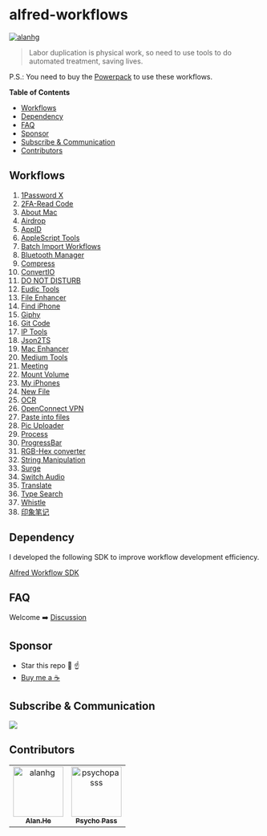 # alfred-workflows

[![alanhg](https://jaywcjlove.github.io/sb/lang/chinese.svg)](README-zh.md)

> Labor duplication is physical work, so need to use tools to do automated treatment, saving lives.


P.S.: You need to buy the [Powerpack](https://www.alfredapp.com/powerpack/) to use these workflows.

<!-- START doctoc generated TOC please keep comment here to allow auto update -->
<!-- DON'T EDIT THIS SECTION, INSTEAD RE-RUN doctoc TO UPDATE -->
**Table of Contents**

- [Workflows](#workflows)
- [Dependency](#dependency)
- [FAQ](#faq)
- [Sponsor](#sponsor)
- [Subscribe & Communication](#subscribe--communication)
- [Contributors](#contributors)

<!-- END doctoc generated TOC please keep comment here to allow auto update -->
## Workflows

<!--workflow-start-->
1. [1Password X](https://github.com/alanhg/alfred-workflows/tree/master/1password)
2. [2FA-Read Code](https://github.com/alanhg/alfred-workflows/tree/master/2fa-read-code)
3. [About Mac](https://github.com/alanhg/alfred-workflows/tree/master/about-mac)
4. [Airdrop](https://github.com/alanhg/alfred-workflows/tree/master/airdrop)
5. [AppID](https://github.com/alanhg/alfred-workflows/tree/master/appid)
6. [AppleScript Tools](https://github.com/alanhg/alfred-workflows/tree/master/apple-script)
7. [Batch Import Workflows](https://github.com/alanhg/alfred-workflows/tree/master/batch-import-workflows)
8. [Bluetooth Manager](https://github.com/alanhg/alfred-workflows/tree/master/bluetooth-manager)
9. [Compress](https://github.com/alanhg/alfred-workflows/tree/master/compress-gif)
10. [ConvertIO](https://github.com/alanhg/alfred-workflows/tree/master/convertio)
11. [DO NOT DISTURB](https://github.com/alanhg/alfred-workflows/tree/master/do-not-disturb)
12. [Eudic Tools](https://github.com/alanhg/alfred-workflows/tree/master/eudic-tools)
13. [File Enhancer](https://github.com/alanhg/alfred-workflows/tree/master/file-enhancer)
14. [Find iPhone](https://github.com/alanhg/alfred-workflows/tree/master/find-my-iphone)
15. [Giphy](https://github.com/alanhg/alfred-workflows/tree/master/giphy)
16. [Git Code](https://github.com/alanhg/alfred-workflows/tree/master/git-code)
17. [IP Tools](https://github.com/alanhg/alfred-workflows/tree/master/ip-tools)
18. [Json2TS](https://github.com/alanhg/alfred-workflows/tree/master/json2Ts)
19. [Mac Enhancer](https://github.com/alanhg/alfred-workflows/tree/master/mac-enhancer)
20. [Medium Tools](https://github.com/alanhg/alfred-workflows/tree/master/medium-publisher)
21. [Meeting](https://github.com/alanhg/alfred-workflows/tree/master/meeting)
22. [Mount Volume](https://github.com/alanhg/alfred-workflows/tree/master/mount-volume)
23. [My iPhones](https://github.com/alanhg/alfred-workflows/tree/master/my-iphones)
24. [New File](https://github.com/alanhg/alfred-workflows/tree/master/new-file)
25. [OCR](https://github.com/alanhg/alfred-workflows/tree/master/ocr)
26. [OpenConnect VPN](https://github.com/alanhg/alfred-workflows/tree/master/openconnect-vpn)
27. [Paste into files](https://github.com/alanhg/alfred-workflows/tree/master/paste-into-files)
28. [Pic Uploader](https://github.com/alanhg/alfred-workflows/tree/master/pic-uploader)
29. [Process](https://github.com/alanhg/alfred-workflows/tree/master/process)
30. [ProgressBar](https://github.com/alanhg/alfred-workflows/tree/master/progress-bar)
31. [RGB-Hex converter](https://github.com/alanhg/alfred-workflows/tree/master/rgb-hex-converter)
32. [String Manipulation](https://github.com/alanhg/alfred-workflows/tree/master/string-manipulation)
33. [Surge](https://github.com/alanhg/alfred-workflows/tree/master/surge)
34. [Switch Audio](https://github.com/alanhg/alfred-workflows/tree/master/switch-audio)
35. [Translate](https://github.com/alanhg/alfred-workflows/tree/master/translate)
36. [Type Search](https://github.com/alanhg/alfred-workflows/tree/master/type-search)
37. [Whistle](https://github.com/alanhg/alfred-workflows/tree/master/whistle)
38. [印象笔记](https://github.com/alanhg/alfred-workflows/tree/master/印象笔记)<!--workflow-end-->

## Dependency

I developed the following SDK to improve workflow development efficiency.

[Alfred Workflow SDK](https://github.com/alanhg/alfred-utils)

## FAQ

Welcome ➡️ [Discussion](https://github.com/alanhg/alfred-workflows/discussions)

## Sponsor

- Star this repo 🌟 ☝️
- [Buy me a ☕️ ](https://www.paypal.com/paypalme/alanhe421)

## Subscribe & Communication

[![](https://img.shields.io/badge/Medium-12100E?style=for-the-badge&logo=medium&logoColor=white)](https://medium.com/@alanhg)

## Contributors

<!-- readme: collaborators,contributors -start -->
<table>
<tr>
    <td align="center">
        <a href="https://github.com/alanhg">
            <img src="https://avatars.githubusercontent.com/u/9245110?v=4" width="100;" alt="alanhg"/>
            <br />
            <sub><b>Alan.He</b></sub>
        </a>
    </td>
    <td align="center">
        <a href="https://github.com/psychopasss">
            <img src="https://avatars.githubusercontent.com/u/11738089?v=4" width="100;" alt="psychopasss"/>
            <br />
            <sub><b>Psycho Pass</b></sub>
        </a>
    </td></tr>
</table>
<!-- readme: collaborators,contributors -end -->
